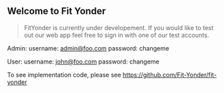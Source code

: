 ## Welcome to Fit Yonder

>FitYonder is currently under developement. If you would like to test out our web app feel free to sign in with one of our test accounts.

Admin:
username: admin@foo.com
password: changeme

User:
username: john@foo.com
password: changeme

To see implementation code, please see https://github.com/Fit-Yonder/fit-yonder
